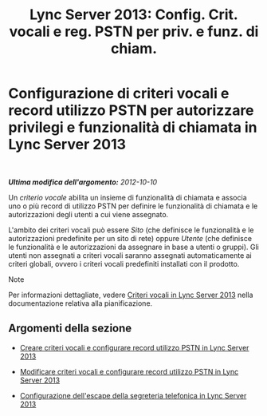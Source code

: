 ﻿---
title: "Lync Server 2013: Config. Crit. vocali e reg. PSTN per priv. e funz. di chiam."
TOCTitle: Configurazione di criteri vocali e record utilizzo PSTN per autorizzare privilegi e funzionalità di chiamata
ms:assetid: 63f22010-a3d7-4cbd-86e8-6fc0e13c2b84
ms:mtpsurl: https://technet.microsoft.com/it-it/library/Gg398450(v=OCS.15)
ms:contentKeyID: 49300782
ms.date: 08/24/2015
mtps_version: v=OCS.15
ms.translationtype: HT
---

# Configurazione di criteri vocali e record utilizzo PSTN per autorizzare privilegi e funzionalità di chiamata in Lync Server 2013

 

_**Ultima modifica dell'argomento:** 2012-10-10_

Un *criterio vocale* abilita un insieme di funzionalità di chiamata e associa uno o più record di utilizzo PSTN per definire le funzionalità di chiamata e le autorizzazioni degli utenti a cui viene assegnato.

L'ambito dei criteri vocali può essere *Sito* (che definisce le funzionalità e le autorizzazioni predefinite per un sito di rete) oppure *Utente* (che definisce le funzionalità e le autorizzazioni da assegnare in base a utenti o gruppi). Gli utenti non assegnati a criteri vocali saranno assegnati automaticamente ai criteri globali, ovvero i criteri vocali predefiniti installati con il prodotto.


> [!NOTE]
> Per informazioni dettagliate, vedere <A href="lync-server-2013-voice-policies.md">Criteri vocali in Lync Server 2013</A> nella documentazione relativa alla pianificazione.



## Argomenti della sezione

  - [Creare criteri vocali e configurare record utilizzo PSTN in Lync Server 2013](lync-server-2013-create-a-voice-policy-and-configure-pstn-usage-records.md)

  - [Modificare criteri vocali e configurare record utilizzo PSTN in Lync Server 2013](lync-server-2013-modify-a-voice-policy-and-configure-pstn-usage-records.md)

  - [Configurazione dell'escape della segreteria telefonica in Lync Server 2013](lync-server-2013-configuring-voice-mail-escape.md)

